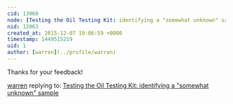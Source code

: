 ```yaml
---
cid: 13060
node: [Testing the Oil Testing Kit: identifying a "somewhat unknown" sample](../notes/warren/07-14-2015/testing-the-oil-testing-kit-identifying-a-somewhat-unknown-sample)
nid: 12063
created_at: 2015-12-07 19:06:59 +0000
timestamp: 1449515219
uid: 1
author: [warren](../profile/warren)
---
```


Thanks for your feedback!

[warren](../profile/warren) replying to: [Testing the Oil Testing Kit: identifying a "somewhat unknown" sample](../notes/warren/07-14-2015/testing-the-oil-testing-kit-identifying-a-somewhat-unknown-sample)

